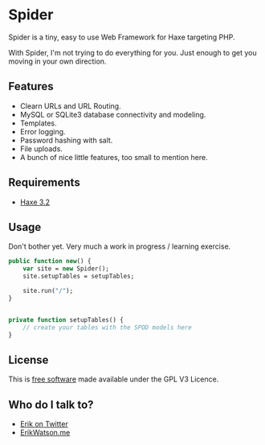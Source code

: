 Spider
======

Spider is a tiny, easy to use Web Framework for Haxe targeting PHP.

With Spider, I'm not trying to do everything for you. Just enough to get you moving in your own direction. 


## Features

* Clearn URLs and URL Routing.
* MySQL or SQLite3 database connectivity and modeling. 
* Templates.
* Error logging.
* Password hashing with salt.
* File uploads. 
* A bunch of nice little features, too small to mention here. 


## Requirements

* [Haxe 3.2](http://haxe.org)


## Usage

Don't bother yet. Very much a work in progress / learning exercise. 

```Haxe
public function new() {
	var site = new Spider();
	site.setupTables = setupTables;

	site.run("/");
}


private function setupTables() {
	// create your tables with the SPOD models here 
}
```


## License

This is [free software](https://www.gnu.org/philosophy/free-sw.html) made available under the GPL V3 Licence.


## Who do I talk to?

* [Erik on Twitter](https://twitter.com/championchap)
* [ErikWatson.me](http://erikwatson.me)
